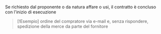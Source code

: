 Se richiesto dal proponente o da natura affare o usi, il contratto è concluso con l'inizio di esecuzione
> [!Esempio]
> ordine del compratore via e-mail e, senza rispondere, spedizione della merce da parte del fornitore